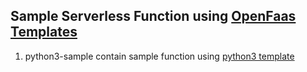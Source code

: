 ## Sample Serverless Function using [OpenFaas Templates](https://github.com/openfaas/templates)

1. python3-sample contain sample function using [python3 template](https://github.com/openfaas/templates/tree/master/template/python3)

